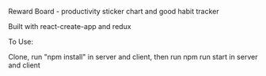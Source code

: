 Reward Board - productivity sticker chart and good habit tracker

Built with react-create-app and redux



To Use:

Clone, run "npm install" in server and client, then run npm run start in server and client
